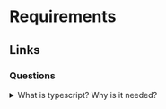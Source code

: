 # Requirements

## Links

### Questions

<details>
  <summary>What is typescript? Why is it needed?</summary>

  TypeScript is a programming language that adds additional functional opportunities into JavaScript. One of the most important is typing.

  Pros:

  Typescript allows using new features from ECMAScript and compiling them into older versions.

  It allows using static types and manipulating them (logic operation, using of generics, etc.).

  IDEs improve workflow due to getting information from the typescript compiler in real-time.

  Corporate support.

</details>
